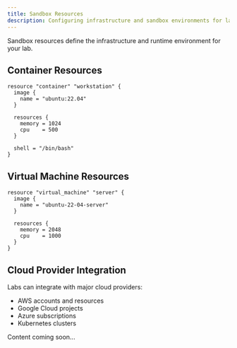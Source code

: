 ```yaml
---
title: Sandbox Resources
description: Configuring infrastructure and sandbox environments for labs
---
```


Sandbox resources define the infrastructure and runtime environment for your lab.

## Container Resources

```hcl
resource "container" "workstation" {
  image {
    name = "ubuntu:22.04"
  }
  
  resources {
    memory = 1024
    cpu    = 500
  }
  
  shell = "/bin/bash"
}
```

## Virtual Machine Resources

```hcl
resource "virtual_machine" "server" {
  image {
    name = "ubuntu-22-04-server"
  }
  
  resources {
    memory = 2048
    cpu    = 1000
  }
}
```

## Cloud Provider Integration

Labs can integrate with major cloud providers:

- AWS accounts and resources
- Google Cloud projects
- Azure subscriptions
- Kubernetes clusters

Content coming soon...